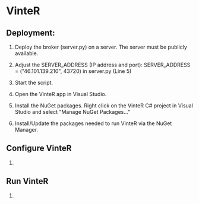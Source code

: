 # VinteR


## Deployment:

1. Deploy the broker (server.py) on a server. The server must be publicly available.

2. Adjust the SERVER_ADDRESS (IP address and port): SERVER_ADDRESS = ("46.101.139.210", 43720) in server.py (Line 5)

3. Start the script.

4. Open the VinteR app in Visual Studio.

5. Install the NuGet packages. Right click on the VinteR C# project in Visual Studio and select "Manage NuGet Packages..."

6. Install/Update the packages needed to run VinteR via the NuGet Manager.

## Configure VinteR

1. 



## Run VinteR

1.

